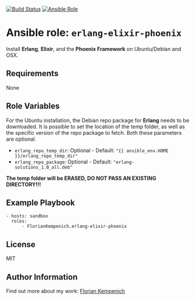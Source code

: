 [![Build Status](https://travis-ci.org/FlorianKempenich/ansible-role-erlang-elixir-phoenix.svg?branch=master)](https://travis-ci.org/FlorianKempenich/ansible-role-erlang-elixir-phoenix) [![Ansible Role](https://img.shields.io/ansible/role/23204.svg)](https://galaxy.ansible.com/FlorianKempenich/erlang-elixir-phoenix)

# Ansible role: `erlang-elixir-phoenix`
Install **Erlang**, **Elixir**, and the **Phoenix Framework** on Ubuntu/Debian and OSX.

## Requirements
None

## Role Variables
For the Ubuntu installation, the Debian repo package for **Erlang** needs to be downloaded.
It is possible to set the location of the temp folder, as well as the specific version of the repo package to fetch.
Both these parameters are optional.

* `erlang_repo_temp_dir`: Optional - Default: `"{{ ansible_env.HOME }}/erlang_repo_temp_dir"`
* `erlang_repo_package`: Optional - Default: `"erlang-solutions_1.0_all.deb"`

**The temp folder will be ERASED, DO NOT PASS AN EXISTING DIRECTORY!!!**

## Example Playbook
```
- hosts: sandbox
  roles:
      - FlorianKempenich.erlang-elixir-phoenix
```

## License
MIT

## Author Information
Find out more about my work: [Florian Kempenich](https://floriankempenich.com)
